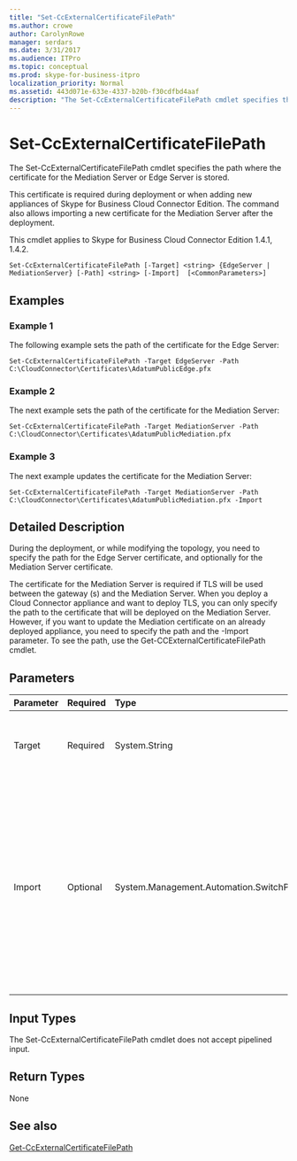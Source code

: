 ```yaml
---
title: "Set-CcExternalCertificateFilePath"
ms.author: crowe
author: CarolynRowe
manager: serdars
ms.date: 3/31/2017
ms.audience: ITPro
ms.topic: conceptual
ms.prod: skype-for-business-itpro
localization_priority: Normal
ms.assetid: 443d071e-633e-4337-b20b-f30cdfbd4aaf
description: "The Set-CcExternalCertificateFilePath cmdlet specifies the path where the certificate for the Mediation Server or Edge Server is stored."
---
```


# Set-CcExternalCertificateFilePath
 
The Set-CcExternalCertificateFilePath cmdlet specifies the path where the certificate for the Mediation Server or Edge Server is stored.
  
This certificate is required during deployment or when adding new appliances of Skype for Business Cloud Connector Edition. The command also allows importing a new certificate for the Mediation Server after the deployment.
  
This cmdlet applies to Skype for Business Cloud Connector Edition 1.4.1, 1.4.2.
  
```
Set-CcExternalCertificateFilePath [-Target] <string> {EdgeServer | MediationServer} [-Path] <string> [-Import]  [<CommonParameters>]
```

## Examples
<a name="Examples"> </a>

### Example 1

The following example sets the path of the certificate for the Edge Server:
  
```
Set-CcExternalCertificateFilePath -Target EdgeServer -Path C:\CloudConnector\Certificates\AdatumPublicEdge.pfx
```

### Example 2

The next example sets the path of the certificate for the Mediation Server:
  
```
Set-CcExternalCertificateFilePath -Target MediationServer -Path C:\CloudConnector\Certificates\AdatumPublicMediation.pfx
```

### Example 3

The next example updates the certificate for the Mediation Server:
  
```
Set-CcExternalCertificateFilePath -Target MediationServer -Path C:\CloudConnector\Certificates\AdatumPublicMediation.pfx -Import
```

## Detailed Description
<a name="DetailedDescription"> </a>

During the deployment, or while modifying the topology, you need to specify the path for the Edge Server certificate, and optionally for the Mediation Server certificate. 
  
The certificate for the Mediation Server is required if TLS will be used between the gateway (s) and the Mediation Server. When you deploy a Cloud Connector appliance and want to deploy TLS, you can only specify the path to the certificate that will be deployed on the Mediation Server. However, if you want to update the Mediation certificate on an already deployed appliance, you need to specify the path and the -Import parameter. To see the path, use the Get-CCExternalCertificateFilePath cmdlet.
  
## Parameters
<a name="DetailedDescription"> </a>

|**Parameter**|**Required**|**Type**|**Description**|
|:-----|:-----|:-----|:-----|
| Target <br/> | Required <br/> |System.String  <br/> |Type of file path requested. Types include:  <br/> EdgeServer (default)  <br/> MediationServer  <br/> |
|Import  <br/> |Optional  <br/> |System.Management.Automation.SwitchParameter  <br/> |Indicates that the certificate must be imported to the Mediation Server. This parameter is not needed if you deploy an appliance for first time. The parameter is required if you want to change the existing certificate on an already deployed version.  <br/> |
   
## Input Types
<a name="InputTypes"> </a>

The Set-CcExternalCertificateFilePath cmdlet does not accept pipelined input.
  
## Return Types
<a name="ReturnTypes"> </a>

None
  
## See also
<a name="ReturnTypes"> </a>

[Get-CcExternalCertificateFilePath](get-ccexternalcertificatefilepath.md)
  

